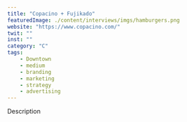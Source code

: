 ```yaml
---
title: "Copacino + Fujikado"
featuredImage: ./content/interviews/imgs/hamburgers.png
website: "https://www.copacino.com/"
twit: ""
inst: ""
category: "C"
tags:
    - Downtown
    - medium
    - branding
    - marketing
    - strategy
    - advertising
---
```


Description
